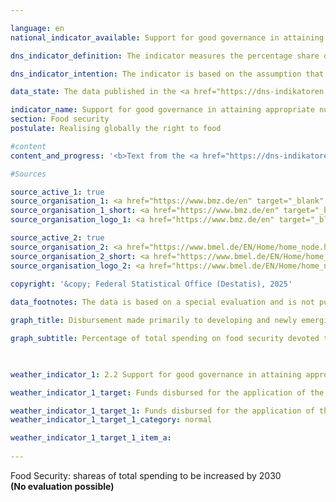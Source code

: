 ```yaml
---

language: en        
national_indicator_available: Support for good governance in attaining appropriate nutrition worldwide        

dns_indicator_definition: The indicator measures the percentage share of disbursed funds in total expenditure on food security that is used for the implementation of relevant international norms and recommendations for the realisation of the right to food (defined by the Global Strategic Framework of the United Nations Committee on World Food Security).        

dns_indicator_intention: The indicator is based on the assumption that supporting the implementation of international guidelines and recommendations for food security will improve nutrition. Thus, a substantial contribution towards fulfilling <abbr title="Sustainable Development Goal" tabindex="0">SDG</abbr> 2&nbsp;and towards the realisation of the right to food can be achieved.<br>The indicator measures the German contribution to reinforcement of good governance for food security. The share of disbursements used for good governance for food security should be increased adequately by 2030.        

data_state: The data published in the <a href="https://dns-indikatoren.de/assets/Publikationen/Indikatorenberichte/2022.pdf">indicator report 2022</a> is as of 31 October 2022. The data shown on this platform was last updated in December 2024.        

indicator_name: Support for good governance in attaining appropriate nutrition worldwide        
section: Food security        
postulate: Realising globally the right to food        

#content         
content_and_progress: '<b>Text from the <a href="https://dns-indikatoren.de/assets/Publikationen/Indikatorenberichte/2022.pdf">Indicator Report 2022&nbsp;</a></b><br><br>The data collection for the indicator was conducted by the Federal Ministry of Food and Agriculture (<abbr title="Federal Ministry of Food and Agriculture" tabindex="0">BMEL</abbr>) and the Federal Ministry for Economic Cooperation and Development (<abbr title="Federal Ministry for Economic Cooperation and Development" tabindex="0">BMZ</abbr>). For this, a review of all project and programme documents on undertakings in the field of food security was carried out. There must be congruity with the recording of the related spending as official development assistance (<abbr title="Official development assistance" tabindex="0">ODA</abbr>). A project is counted if in the target of the impact matrix or project description a) the application of a guideline or recommendation of the Global Strategic Framework for Food Security is specifically mentioned or b) a key element with regard to the content of a guideline or recommendation is a substantial part of the undertaking and at the same time the undertaking aims to strengthen the legal, institutional or political framework. The indicator shows the proportion of expenditures to total expenditures in relation to food security. Thus, it does not include information about the development of expenditures for food security or the development of financial benefits for good governance.<br><br>In 2018, a total of 223&nbsp;million euros, or 18.3&nbsp;% of the total expenditure of 1,215&nbsp;million euros on <abbr title="Official development assistance" tabindex="0">ODA</abbr> for food security, fell under the subheading of governance. In comparison to 2016, total expenditures for food security and for improvement of governance increased from 887&nbsp;million euros and 148&nbsp;million euros, respectively. Accordingly, the percentage share for governance as part of <abbr title="Official development assistance" tabindex="0">ODA</abbr> expenditures increased in comparison to 2016&nbsp;from 16.7&nbsp;%.<br><br>Compared with the total amount of <abbr title="Official development assistance" tabindex="0">ODA</abbr>, however, the proportions allocated to both governance and food security are small. In 2018, for example, total spending on <abbr title="Official development assistance" tabindex="0">ODA</abbr> amounted to 25&nbsp;billion euros. Of that amount, 4.9&nbsp;% went to food security and 0.9&nbsp;% to good governance within the realm of food security.'                

#Sources        

source_active_1: true
source_organisation_1: <a href="https://www.bmz.de/en" target="_blank" onclick="return confirm_alert('the Federal Ministry for Economic Cooperation and Development', 'En')">Federal Ministry for Economic Cooperation and Development</a>
source_organisation_1_short: <a href="https://www.bmz.de/en" target="_blank" onclick="return confirm_alert('the Federal Ministry for Economic Cooperation and Development', 'En')">Federal Ministry for Economic Cooperation and Development</a>
source_organisation_logo_1: <a href="https://www.bmz.de/en" target="_blank" onclick="return confirm_alert('the Federal Ministry for Economic Cooperation and Development', 'En')"><img src="https://dnsTestEnvironment.github.io/site/public/OrgImgEn/bmz.png" alt="Federal Ministry for Economic Cooperation and Development" title=" Click here to visit the homepage of the organizationFederal Ministry for Economic Cooperation and Development" style="height:60px; width:148px; border:transparent"/></a>

source_active_2: true
source_organisation_2: <a href="https://www.bmel.de/EN/Home/home_node.html" target="_blank" onclick="return confirm_alert('the Federal Ministry of Food and Agriculture', 'En')">Federal Ministry of Food and Agriculture</a>
source_organisation_2_short: <a href="https://www.bmel.de/EN/Home/home_node.html" target="_blank" onclick="return confirm_alert('the Federal Ministry of Food and Agriculture', 'En')">Federal Ministry of Food and Agriculture</a>
source_organisation_logo_2: <a href="https://www.bmel.de/EN/Home/home_node.html" target="_blank" onclick="return confirm_alert('the Federal Ministry of Food and Agriculture', 'En')"><img src="https://dnsTestEnvironment.github.io/site/public/OrgImgEn/bmel.png" alt="Federal Ministry of Food and Agriculture" title=" Click here to visit the homepage of the organizationFederal Ministry of Food and Agriculture" style="height:60px; width:148px; border:transparent"/></a>
        
copyright: '&copy; Federal Statistical Office (Destatis), 2025'        

data_footnotes: The data is based on a special evaluation and is not publicly available.<br>• Due to methodological changes, the results from 2020&nbsp;are only comparable with previous years to a limited extent.<br>• <br>        

graph_title: Disbursement made primarily to developing and newly emerging countries to support good governance in the context of efforts to promote food security        

graph_subtitle: Percentage of total spending on food security devoted to good governance        

                        

weather_indicator_1: 2.2 Support for good governance in attaining appropriate nutrition world-wide

weather_indicator_1_target: Funds disbursed for the application of the guidelines and recommendations of the <abbr title="United Nations" tabindex="0">UN</abbr> Committee on World Food Security (<abbr title="Committee on World Food Security" tabindex="0">CFS</abbr>) to be increased appropriately as a percentage of total spending on food security by 2030

weather_indicator_1_target_1: Funds disbursed for the application of the guidelines and recommendations of the <abbr title="United Nations" tabindex="0">UN</abbr> Committee on World Food Security (<abbr title="Committee on World Food Security" tabindex="0">CFS</abbr>) to be increased appropriately as a percentage of total spending on food security by 2030
weather_indicator_1_target_1_category: normal

weather_indicator_1_target_1_item_a:        
        
---
```



<div>
  <div class="my-header">
    <label class="default">Food Security: shareas of total spending to be increased by 2030
    </label>
  </div>
</div>
<div class="my-header-note">
  <label class="default"><b>(No evaluation possible)
  </b></label>
</div>